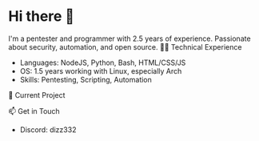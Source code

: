 # Hi there 👋

I'm a pentester and programmer with 2.5 years of experience. Passionate about security, automation, and open source.
👨‍💻 Technical Experience
- Languages: NodeJS, Python, Bash, HTML/CSS/JS
- OS: 1.5 years working with Linux, especially Arch
- Skills: Pentesting, Scripting, Automation

🔭 Current Project


📫 Get in Touch
- Discord: dizz332
